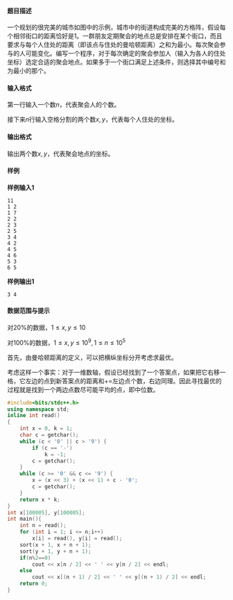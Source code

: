 #### 题目描述

一个规划的很完美的城市如图中的示例，城市中的街道构成完美的方格阵，假设每个相邻街口的距离恰好是1。一群朋友定期聚会的地点总是安排在某个街口，而且要求与每个人住处的距离（即该点与住处的曼哈顿距离）之和为最小。每次聚会参与的人可能变化。编写一个程序，对于每次确定的聚会参加人（输入为各人的住处坐标）选定合适的聚会地点。如果多于一个街口满足上述条件，则选择其中编号和为最小的那个。

#### 输入格式

第一行输入一个数$n$，代表聚会人的个数。

接下来$n$行输入空格分割的两个数$x, y$，代表每个人住处的坐标。

#### 输出格式

输出两个数$x, y$，代表聚会地点的坐标。

#### 样例

**样例输入1**

```
11
1 2
1 7
2 2
2 3
2 5
3 4
4 2
4 5
4 6
5 3
6 5
```

**样例输出1**

```
3 4
```

#### 数据范围与提示

对20%的数据，$1 \le x, y \le 10$

对100%的数据，$1 \le x, y \le 10^9, 1 \le n \le 10^5$



首先，由曼哈顿距离的定义，可以把横纵坐标分开考虑求最优。

考虑这样一个事实：对于一维数轴，假设已经找到了一个答案点，如果把它右移一格，它左边的点到新答案点的距离和+=左边点个数，右边同理。因此寻找最优的过程就是找到一个两边点数尽可能平均的点，即中位数。

```c++
#include<bits/stdc++.h>
using namespace std;
inline int read()
{
    int x = 0, k = 1;
    char c = getchar();
    while (c < '0' || c > '9') {
        if (c == '-')
            k = -1;
        c = getchar();
    }
    while (c >= '0' && c <= '9') {
        x = (x << 3) + (x << 1) + c - '0';
        c = getchar();
    }
    return x * k;
}
int x[100005], y[100005];
int main(){
    int n = read();
    for (int i = 1; i <= n;i++)
        x[i] = read(), y[i] = read();
    sort(x + 1, x + n + 1);
    sort(y + 1, y + n + 1);
    if(n%2==0)
        cout << x[n / 2] << ' ' << y[n / 2] << endl;
    else
        cout << x[(n + 1) / 2] << ' ' << y[(n + 1) / 2] << endl;
    return 0;
}
```

